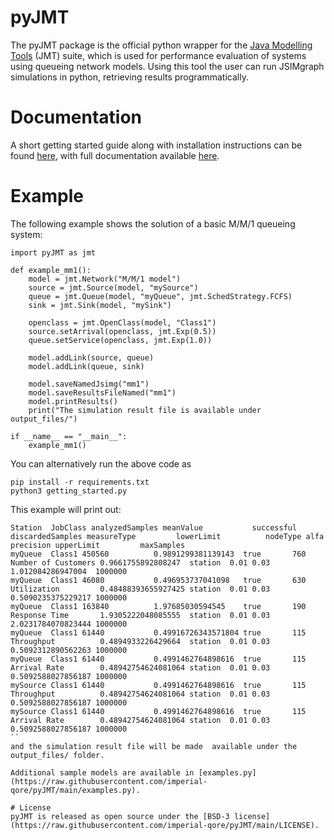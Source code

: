 # pyJMT
The pyJMT package is the official python wrapper for the [Java Modelling Tools](https://jmt.sf.net/) (JMT) suite, which is used for performance evaluation of systems using queueing network models. Using this tool the user can run JSIMgraph simulations in python, retrieving results programmatically.

# Documentation
A short getting started guide along with installation instructions can be found [here](https://github.com/imperial-qore/pyJMT/blob/main/pyJMT_manual.pdf), with full documentation available [here](https://imperial-qore.github.io/pyJMT/).

# Example
The following example shows the solution of a basic M/M/1 queueing system:
```
import pyJMT as jmt

def example_mm1():
    model = jmt.Network("M/M/1 model")
    source = jmt.Source(model, "mySource")
    queue = jmt.Queue(model, "myQueue", jmt.SchedStrategy.FCFS)
    sink = jmt.Sink(model, "mySink")

    openclass = jmt.OpenClass(model, "Class1")
    source.setArrival(openclass, jmt.Exp(0.5))
    queue.setService(openclass, jmt.Exp(1.0))

    model.addLink(source, queue)
    model.addLink(queue, sink)

    model.saveNamedJsimg("mm1")
    model.saveResultsFileNamed("mm1")
    model.printResults()
    print("The simulation result file is available under output_files/")

if __name__ == "__main__":
    example_mm1()
```

You can alternatively run the above code as
```
pip install -r requirements.txt
python3 getting_started.py
```

This example will print out:
```
Station  JobClass analyzedSamples meanValue           successful discardedSamples measureType         lowerLimit          nodeType alfa precision upperLimit         maxSamples 
myQueue  Class1 450560          0.9891299381139143  true       760              Number of Customers 0.9661755892808247  station  0.01 0.03      1.012084286947004  1000000    
myQueue  Class1 46080           0.496953737041098   true       630              Utilization         0.48488393655927425 station  0.01 0.03      0.5090235375229217 1000000    
myQueue  Class1 163840          1.97685030594545    true       190              Response Time       1.9305222048085555  station  0.01 0.03      2.0231784070823444 1000000    
myQueue  Class1 61440           0.49916726343571804 true       115              Throughput          0.4894933226429664  station  0.01 0.03      0.5092312890562263 1000000    
myQueue  Class1 61440           0.4991462764898616  true       115              Arrival Rate        0.48942754624081064 station  0.01 0.03      0.5092588027856187 1000000    
mySource Class1 61440           0.4991462764898616  true       115              Throughput          0.48942754624081064 station  0.01 0.03      0.5092588027856187 1000000    
mySource Class1 61440           0.4991462764898616  true       115              Arrival Rate        0.48942754624081064 station  0.01 0.03      0.5092588027856187 1000000    
``
and the simulation result file will be made  available under the output_files/ folder.

Additional sample models are available in [examples.py](https://raw.githubusercontent.com/imperial-qore/pyJMT/main/examples.py).

# License
pyJMT is released as open source under the [BSD-3 license](https://raw.githubusercontent.com/imperial-qore/pyJMT/main/LICENSE).
